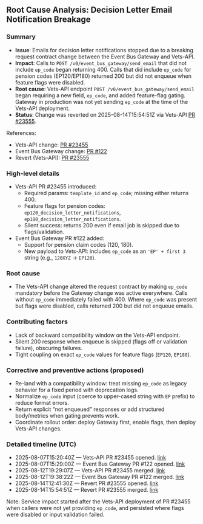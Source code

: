 ## Root Cause Analysis: Decision Letter Email Notification Breakage

### Summary
- **Issue**: Emails for decision letter notifications stopped due to a breaking request contract change between the Event Bus Gateway and Vets-API.
- **Impact**: Calls to `POST /v0/event_bus_gateway/send_email` that did not include `ep_code` began returning 400. Calls that did include `ep_code` for pension codes (EP120/EP180) returned 200 but did not enqueue when feature flags were disabled.
- **Root cause**: Vets-API endpoint `POST /v0/event_bus_gateway/send_email` began requiring a new field, `ep_code`, and added feature-flag gating. Gateway in production was not yet sending `ep_code` at the time of the Vets-API deployment.
- **Status**: Change was reverted on 2025-08-14T15:54:51Z via Vets-API [PR #23555](https://github.com/department-of-veterans-affairs/vets-api/pull/23555).

References:
- Vets-API change: [PR #23455](https://github.com/department-of-veterans-affairs/vets-api/pull/23455)
- Event Bus Gateway change: [PR #122](https://github.com/department-of-veterans-affairs/eventbus-gateway/pull/122)
- Revert (Vets-API): [PR #23555](https://github.com/department-of-veterans-affairs/vets-api/pull/23555)

### High-level details
- Vets-API PR #23455 introduced:
  - Required params: `template_id` and `ep_code`; missing either returns 400.
  - Feature flags for pension codes: `ep120_decision_letter_notifications`, `ep180_decision_letter_notifications`.
  - Silent success: returns 200 even if email job is skipped due to flags/validation.
- Event Bus Gateway PR #122 added:
  - Support for pension claim codes (120, 180).
  - New payload to Vets-API: includes `ep_code` as an `'EP' + first 3` string (e.g., `120XYZ` → `EP120`).

### Root cause
- The Vets-API change altered the request contract by making `ep_code` mandatory before the Gateway change was active everywhere. Calls without `ep_code` immediately failed with 400. Where `ep_code` was present but flags were disabled, calls returned 200 but did not enqueue emails.

### Contributing factors
- Lack of backward compatibility window on the Vets-API endpoint.
- Silent 200 response when enqueue is skipped (flags off or validation failure), obscuring failures.
- Tight coupling on exact `ep_code` values for feature flags (`EP120`, `EP180`).

### Corrective and preventive actions (proposed)
- Re-land with a compatibility window: treat missing `ep_code` as legacy behavior for a fixed period with deprecation logs.
- Normalize `ep_code` input (coerce to upper-cased string with `EP` prefix) to reduce format errors.
- Return explicit “not enqueued” responses or add structured body/metrics when gating prevents work.
- Coordinate rollout order: deploy Gateway first, enable flags, then deploy Vets-API changes.

### Detailed timeline (UTC)
- 2025-08-07T15:20:40Z — Vets-API PR #23455 opened. [link](https://github.com/department-of-veterans-affairs/vets-api/pull/23455)
- 2025-08-07T15:29:00Z — Event Bus Gateway PR #122 opened. [link](https://github.com/department-of-veterans-affairs/eventbus-gateway/pull/122)
- 2025-08-12T19:29:07Z — Vets-API PR #23455 merged. [link](https://github.com/department-of-veterans-affairs/vets-api/pull/23455)
- 2025-08-12T19:38:22Z — Event Bus Gateway PR #122 merged. [link](https://github.com/department-of-veterans-affairs/eventbus-gateway/pull/122)
- 2025-08-14T12:41:30Z — Revert PR #23555 opened. [link](https://github.com/department-of-veterans-affairs/vets-api/pull/23555)
- 2025-08-14T15:54:51Z — Revert PR #23555 merged. [link](https://github.com/department-of-veterans-affairs/vets-api/pull/23555)

Note: Service impact started after the Vets-API deployment of PR #23455 when callers were not yet providing `ep_code`, and persisted where flags were disabled or input validation failed.


